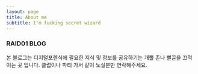 ```yaml
---
layout: page
title: About me
subtitle: I'm fucking secret wizard
---
```


### RAID01 BLOG

본 블로그는 디지털포렌식에 필요한 지식 및 정보를 공유하기는 개뿔 존나 뻘끌을 끄적이는 곳 입니다.
클럽이나 파티 가서 같이 노실분만 연락해주세요.
